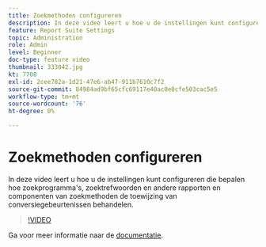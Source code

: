 ```yaml
---
title: Zoekmethoden configureren
description: In deze video leert u hoe u de instellingen kunt configureren die bepalen hoe zoekprogramma's, zoektrefwoorden en andere rapporten en componenten van zoekmethoden de toewijzing van conversiegebeurtenissen behandelen.
feature: Report Suite Settings
topic: Administration
role: Admin
level: Beginner
doc-type: feature video
thumbnail: 333042.jpg
kt: 7708
exl-id: 2cee782a-1d21-47e6-ab47-911b7610c7f2
source-git-commit: 84984ad9bf65cfc69117e40ac0e0cfe503cac5e5
workflow-type: tm+mt
source-wordcount: '76'
ht-degree: 0%

---
```


# Zoekmethoden configureren

In deze video leert u hoe u de instellingen kunt configureren die bepalen hoe zoekprogramma&#39;s, zoektrefwoorden en andere rapporten en componenten van zoekmethoden de toewijzing van conversiegebeurtenissen behandelen.

>[!VIDEO](https://video.tv.adobe.com/v/333042/?quality=12&learn=on)

Ga voor meer informatie naar de [documentatie](https://experienceleague.adobe.com/docs/analytics/admin/admin-tools/finding-methods.html?lang=nl-NL).
